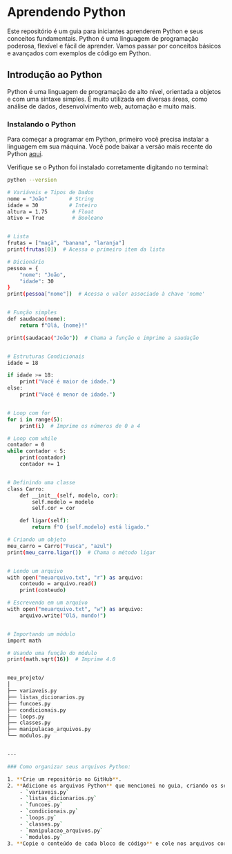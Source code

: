 # Aprendendo Python

Este repositório é um guia para iniciantes aprenderem Python e seus conceitos fundamentais. Python é uma linguagem de programação poderosa, flexível e fácil de aprender. Vamos passar por conceitos básicos e avançados com exemplos de código em Python.

## Introdução ao Python

Python é uma linguagem de programação de alto nível, orientada a objetos e com uma sintaxe simples. É muito utilizada em diversas áreas, como análise de dados, desenvolvimento web, automação e muito mais.

### Instalando o Python

Para começar a programar em Python, primeiro você precisa instalar a linguagem em sua máquina. Você pode baixar a versão mais recente do Python [aqui](https://www.python.org/downloads/).

Verifique se o Python foi instalado corretamente digitando no terminal:

```bash
python --version

# Variáveis e Tipos de Dados
nome = "João"       # String
idade = 30          # Inteiro
altura = 1.75        # Float
ativo = True         # Booleano


# Lista
frutas = ["maçã", "banana", "laranja"]
print(frutas[0])  # Acessa o primeiro item da lista

# Dicionário
pessoa = {
    "nome": "João",
    "idade": 30
}
print(pessoa["nome"])  # Acessa o valor associado à chave 'nome'


# Função simples
def saudacao(nome):
    return f"Olá, {nome}!"

print(saudacao("João"))  # Chama a função e imprime a saudação


# Estruturas Condicionais
idade = 18

if idade >= 18:
    print("Você é maior de idade.")
else:
    print("Você é menor de idade.")


# Loop com for
for i in range(5):
    print(i)  # Imprime os números de 0 a 4

# Loop com while
contador = 0
while contador < 5:
    print(contador)
    contador += 1


# Definindo uma classe
class Carro:
    def __init__(self, modelo, cor):
        self.modelo = modelo
        self.cor = cor

    def ligar(self):
        return f"O {self.modelo} está ligado."

# Criando um objeto
meu_carro = Carro("Fusca", "azul")
print(meu_carro.ligar())  # Chama o método ligar


# Lendo um arquivo
with open("meuarquivo.txt", "r") as arquivo:
    conteudo = arquivo.read()
    print(conteudo)

# Escrevendo em um arquivo
with open("meuarquivo.txt", "w") as arquivo:
    arquivo.write("Olá, mundo!")


# Importando um módulo
import math

# Usando uma função do módulo
print(math.sqrt(16))  # Imprime 4.0


meu_projeto/
│
├── variaveis.py
├── listas_dicionarios.py
├── funcoes.py
├── condicionais.py
├── loops.py
├── classes.py
├── manipulacao_arquivos.py
└── modulos.py


---

### Como organizar seus arquivos Python:

1. **Crie um repositório no GitHub**.
2. **Adicione os arquivos Python** que mencionei no guia, criando os seguintes arquivos:
    - `variaveis.py`
    - `listas_dicionarios.py`
    - `funcoes.py`
    - `condicionais.py`
    - `loops.py`
    - `classes.py`
    - `manipulacao_arquivos.py`
    - `modulos.py`
3. **Copie o conteúdo de cada bloco de código** e cole nos arquivos correspondentes.


